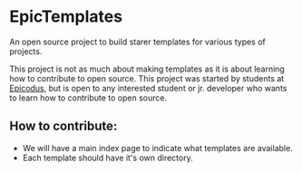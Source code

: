 # EpicTemplates
An open source project to build starer templates for various types of projects.

This project is not as much about making templates as it is about learning how to contribute to open source. This project was started by students at [Epicodus](http://epicodus.com), but is open to any interested student or jr. developer who wants to learn how to contribute to open source.

## How to contribute:
* We will have a main index page to indicate what templates are available. 
* Each template should have it's own directory. 
